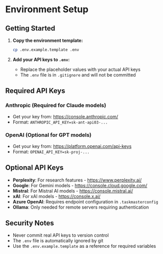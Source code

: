 # Environment Setup

## Getting Started

1. **Copy the environment template:**
   ```bash
   cp .env.example.template .env
   ```

2. **Add your API keys to `.env`:**
   - Replace the placeholder values with your actual API keys
   - The `.env` file is in `.gitignore` and will not be committed

## Required API Keys

### Anthropic (Required for Claude models)
- Get your key from: https://console.anthropic.com/
- Format: `ANTHROPIC_API_KEY=sk-ant-api03-...`

### OpenAI (Optional for GPT models)
- Get your key from: https://platform.openai.com/api-keys
- Format: `OPENAI_API_KEY=sk-proj-...`

## Optional API Keys

- **Perplexity**: For research features - https://www.perplexity.ai/
- **Google**: For Gemini models - https://console.cloud.google.com/
- **Mistral**: For Mistral AI models - https://console.mistral.ai/
- **xAI**: For xAI models - https://console.x.ai/
- **Azure OpenAI**: Requires endpoint configuration in `.taskmasterconfig`
- **Ollama**: Only needed for remote servers requiring authentication

## Security Notes

- Never commit real API keys to version control
- The `.env` file is automatically ignored by git
- Use the `.env.example.template` as a reference for required variables
